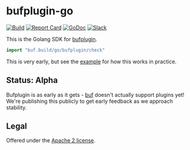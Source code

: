 bufplugin-go
==============

[![Build](https://github.com/bufbuild/bufplugin-go/actions/workflows/ci.yaml/badge.svg?branch=main)](https://github.com/bufbuild/bufplugin-go/actions/workflows/ci.yaml)
[![Report Card](https://goreportcard.com/badge/buf.build/go/bufplugin)](https://goreportcard.com/report/buf.build/go/bufplugin)
[![GoDoc](https://pkg.go.dev/badge/buf.build/go/bufplugin.svg)](https://pkg.go.dev/buf.build/go/bufplugin)
[![Slack](https://img.shields.io/badge/slack-buf-%23e01563)](https://buf.build/links/slack)

This is the Golang SDK for [bufplugin](https://github.com/bufbuild/bufplugin).

```go
import "buf.build/go/bufplugin/check"
```

This is very early, but see the [example](check/internal/example) for how this works in practice.

## Status: Alpha

Bufplugin is as early as it gets - [buf](https://github.com/bufbuild/buf) doesn't actually support
plugins yet! We're publishing this publicly to get early feedback as we approach stability.

## Legal

Offered under the [Apache 2 license](https://github.com/bufbuild/bufplugin-go/blob/main/LICENSE).

